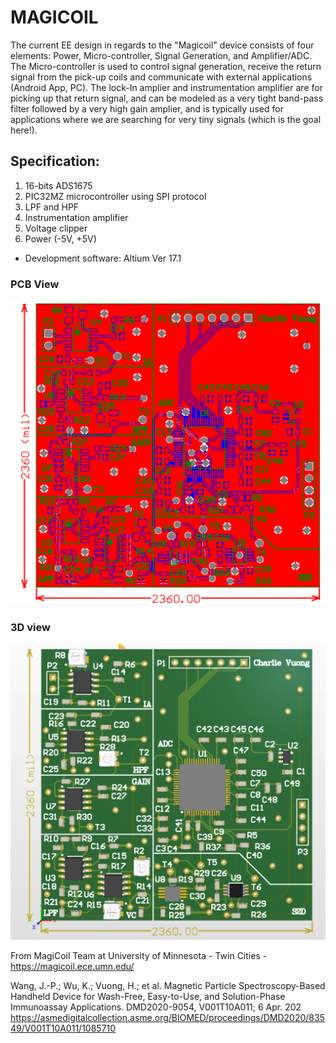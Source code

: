 # MAGICOIL 

The current EE design in regards to the "Magicoil" device consists of four elements: Power, Micro-controller, Signal Generation, and Amplifier/ADC. The Micro-controller is used to control signal generation, receive the return signal from the pick-up coils and communicate with external applications (Android App, PC). The lock-In amplier and instrumentation amplifier are for picking up that return signal, and can be modeled as a very tight band-pass filter followed by a very high gain amplier, and is typically used for applications where we are searching for very tiny signals (which is the goal here!).

## Specification:

1) 16-bits ADS1675
2) PIC32MZ microcontroller using SPI protocol
3) LPF and HPF
4) Instrumentation amplifier
5) Voltage clipper
6) Power (-5V, +5V)
* Development software: Altium Ver 17.1

### PCB View
![](PCB.PNG)
### 3D view
![](3D_view.PNG)



From MagiCoil Team at University of Minnesota - Twin Cities - https://magicoil.ece.umn.edu/

Wang, J.-P.; Wu, K.; Vuong, H.; et al. Magnetic Particle Spectroscopy-Based Handheld Device for Wash-Free, 
Easy-to-Use, and Solution-Phase Immunoassay Applications. DMD2020-9054, V001T10A011; 6 Apr. 202
https://asmedigitalcollection.asme.org/BIOMED/proceedings/DMD2020/83549/V001T10A011/1085710
